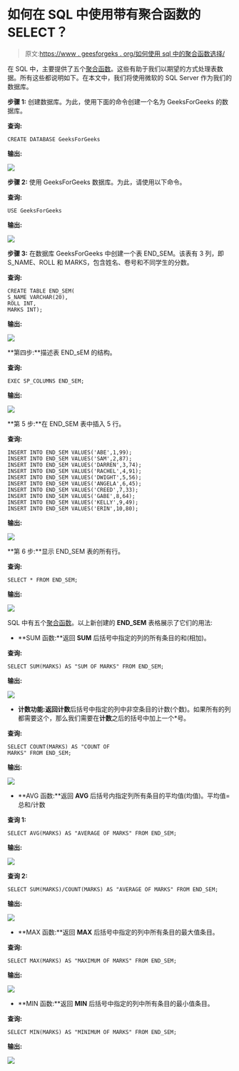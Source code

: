 # 如何在 SQL 中使用带有聚合函数的 SELECT？

> 原文:[https://www . geesforgeks . org/如何使用 sql 中的聚合函数选择/](https://www.geeksforgeeks.org/how-to-use-select-with-aggregate-functions-in-sql/)

在 SQL 中，主要提供了五个[聚合函数](https://www.geeksforgeeks.org/aggregate-functions-in-sql/)。这些有助于我们以期望的方式处理表数据。所有这些都说明如下。在本文中，我们将使用微软的 SQL Server 作为我们的数据库。

**步骤 1:** 创建数据库。为此，使用下面的命令创建一个名为 GeeksForGeeks 的数据库。

**查询:**

```
CREATE DATABASE GeeksForGeeks
```

**输出:**

![](img/d2cfe8b2f31124d9744d03213361f840.png)

**步骤 2:** 使用 GeeksForGeeks 数据库。为此，请使用以下命令。

**查询:**

```
USE GeeksForGeeks
```

**输出:**

![](img/764b7f0286d9dc6812e0e8907809ffc3.png)

**步骤 3:** 在数据库 GeeksForGeeks 中创建一个表 END_SEM。该表有 3 列，即 S_NAME、ROLL 和 MARKS，包含姓名、卷号和不同学生的分数。

**查询:**

```
CREATE TABLE END_SEM(
S_NAME VARCHAR(20),
ROLL INT,
MARKS INT);
```

**输出:**

![](img/d6378d224b43ef998b9fa0689953ec94.png)

**第四步:**描述表 END_sEM 的结构。

**查询:**

```
EXEC SP_COLUMNS END_SEM;
```

**输出:**

![](img/fff34c4a6fbd43201e0a9b25cfa73ae0.png)

**第 5 步:**在 END_SEM 表中插入 5 行。

**查询:**

```
INSERT INTO END_SEM VALUES('ABE',1,99);
INSERT INTO END_SEM VALUES('SAM',2,87);
INSERT INTO END_SEM VALUES('DARREN',3,74);
INSERT INTO END_SEM VALUES('RACHEL',4,91);
INSERT INTO END_SEM VALUES('DWIGHT',5,56);
INSERT INTO END_SEM VALUES('ANGELA',6,45);
INSERT INTO END_SEM VALUES('CREED',7,33);
INSERT INTO END_SEM VALUES('GABE',8,64);
INSERT INTO END_SEM VALUES('KELLY',9,49);
INSERT INTO END_SEM VALUES('ERIN',10,80);
```

**输出:**

![](img/a742fb0f93d32123c6c500c2b3db68c8.png)

**第 6 步:**显示 END_SEM 表的所有行。

**查询:**

```
SELECT * FROM END_SEM;
```

**输出:**

![](img/f1d1475aa8a3dba8d73ecd9a3467c545.png)

SQL 中有五个[聚合函数](https://www.geeksforgeeks.org/aggregate-functions-in-sql/)。以上新创建的 **END_SEM** 表格展示了它们的用法:

*   **SUM 函数:**返回 **SUM** 后括号中指定的列的所有条目的和(相加)。

**查询:**

```
SELECT SUM(MARKS) AS "SUM OF MARKS" FROM END_SEM;
```

**输出:**

![](img/7d35adf4f545b87ec5fbb3b6a1e8572b.png)

*   **计数功能:**返回**计数**后括号中指定的列中非空条目的计数(个数)。如果所有的列都需要这个，那么我们需要在**计数**之后的括号中加上一个*号。

**查询:**

```
SELECT COUNT(MARKS) AS "COUNT OF
MARKS" FROM END_SEM;
```

**输出:**

![](img/2d6ce63c3b1508a6624e568d7716be44.png)

*   **AVG 函数:**返回 **AVG** 后括号内指定列所有条目的平均值(均值)。平均值=总和/计数

**查询 1:**

```
SELECT AVG(MARKS) AS "AVERAGE OF MARKS" FROM END_SEM;
```

**输出:**

![](img/f4073ce8214aefc403cda9bb68b348d6.png)

**查询 2:**

```
SELECT SUM(MARKS)/COUNT(MARKS) AS "AVERAGE OF MARKS" FROM END_SEM;
```

**输出:**

![](img/ba6b817478b13d0eb6b75dcace03da68.png)

*   **MAX 函数:**返回 **MAX** 后括号中指定的列中所有条目的最大值条目。

**查询:**

```
SELECT MAX(MARKS) AS "MAXIMUM OF MARKS" FROM END_SEM;
```

**输出:**

![](img/8a5c428bbda7e111ff14369fe46f91a6.png)

*   **MIN 函数:**返回 **MIN** 后括号中指定的列中所有条目的最小值条目。

**查询:**

```
SELECT MIN(MARKS) AS "MINIMUM OF MARKS" FROM END_SEM;
```

**输出:**

![](img/7af8eacd586debf47f21be389566029e.png)